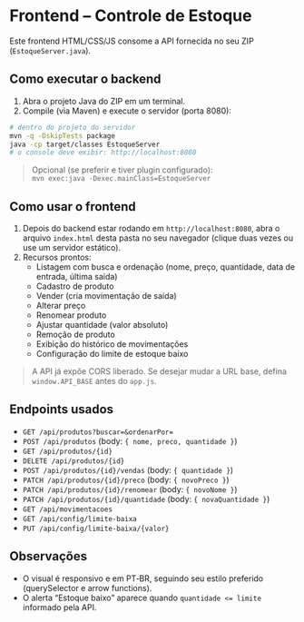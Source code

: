 # Frontend – Controle de Estoque
Este frontend HTML/CSS/JS consome a API fornecida no seu ZIP (`EstoqueServer.java`).

## Como executar o backend
1. Abra o projeto Java do ZIP em um terminal.
2. Compile (via Maven) e execute o servidor (porta 8080):

```bash
# dentro do projeto do servidor
mvn -q -DskipTests package
java -cp target/classes EstoqueServer
# o console deve exibir: http://localhost:8080
```

> Opcional (se preferir e tiver plugin configurado):  
> `mvn exec:java -Dexec.mainClass=EstoqueServer`

## Como usar o frontend
1. Depois do backend estar rodando em `http://localhost:8080`, abra o arquivo `index.html` desta pasta no seu navegador (clique duas vezes ou use um servidor estático).
2. Recursos prontos:
   - Listagem com busca e ordenação (nome, preço, quantidade, data de entrada, última saída)
   - Cadastro de produto
   - Vender (cria movimentação de saída)
   - Alterar preço
   - Renomear produto
   - Ajustar quantidade (valor absoluto)
   - Remoção de produto
   - Exibição do histórico de movimentações
   - Configuração do limite de estoque baixo

> A API já expõe CORS liberado. Se desejar mudar a URL base, defina `window.API_BASE` antes do `app.js`.

## Endpoints usados
- `GET /api/produtos?buscar=&ordenarPor=`
- `POST /api/produtos`  (body: `{ nome, preco, quantidade }`)
- `GET /api/produtos/{id}`
- `DELETE /api/produtos/{id}`
- `POST /api/produtos/{id}/vendas`  (body: `{ quantidade }`)
- `PATCH /api/produtos/{id}/preco`  (body: `{ novoPreco }`)
- `PATCH /api/produtos/{id}/renomear`  (body: `{ novoNome }`)
- `PATCH /api/produtos/{id}/quantidade` (body: `{ novaQuantidade }`)
- `GET /api/movimentacoes`
- `GET /api/config/limite-baixa`
- `PUT /api/config/limite-baixa/{valor}`

## Observações
- O visual é responsivo e em PT‑BR, seguindo seu estilo preferido (querySelector e arrow functions).
- O alerta “Estoque baixo” aparece quando `quantidade <= limite` informado pela API.
